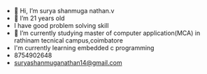 - 👋 Hi, I’m surya shanmuga nathan.v
- 👀 I’m 21 years old 
-    I have good problem solving skill
- 🌱 I’m currently studying master of computer application(MCA) in rathinam tecnical campus,coimbatore
-   I'm currently learning embedded c programming 
-   8754902648
-   suryashanmuganathan14@gmail.com
